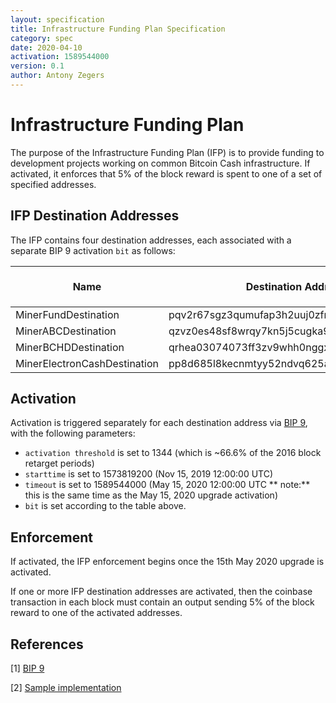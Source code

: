 ```yaml
---
layout: specification
title: Infrastructure Funding Plan Specification
category: spec
date: 2020-04-10
activation: 1589544000
version: 0.1
author: Antony Zegers
---
```


Infrastructure Funding Plan
===========================

The purpose of the Infrastructure Funding Plan (IFP) is to provide funding to development projects working on common Bitcoin Cash infrastructure. If activated, it enforces that 5% of the block reward is spent to one of a set of specified addresses.

## IFP Destination Addresses

The IFP contains four destination addresses, each associated with a separate BIP 9 activation `bit` as follows:

| Name                         | Destination Address                        | BIP 9 `bit` |
| ---------------------------- | ------------------------------------------ | ----------- |
| MinerFundDestination         | pqv2r67sgz3qumufap3h2uuj0zfmnzuv8vqhqfgddk | 0           |
| MinerABCDestination          | qzvz0es48sf8wrqy7kn5j5cugka95ztskcanc9laay | 1           |
| MinerBCHDDestination         | qrhea03074073ff3zv9whh0nggxc7k03ssh8jv9mkx | 2           |
| MinerElectronCashDestination | pp8d685l8kecnmtyy52ndvq625arz2qwmu42qeeqek | 3           |

## Activation

Activation is triggered separately for each destination address via [BIP 9](https://github.com/bitcoin/bips/blob/master/bip-0009.mediawiki), with the following parameters:
* `activation threshold` is set to 1344 (which is ~66.6% of the 2016 block retarget periods)
* `starttime` is set to 1573819200 (Nov 15, 2019 12:00:00 UTC)
* `timeout` is set to 1589544000 (May 15, 2020 12:00:00 UTC ** note:** this is the same time as the May 15, 2020 upgrade activation)
* `bit` is set according to the table above.

## Enforcement

If activated, the IFP enforcement begins once the 15th May 2020 upgrade is activated.

If one or more IFP destination addresses are activated, then the coinbase transaction in each block must contain an output sending 5% of the block reward to one of the activated addresses.

## References

[1] [BIP 9](https://github.com/bitcoin/bips/blob/master/bip-0009.mediawiki)

[2] [Sample implementation](https://reviews.bitcoinabc.org/D5282)
